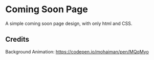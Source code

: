 # Coming Soon Page
A simple coming soon page design, with only html and CSS.

## Credits
Background Animation: https://codepen.io/mohaiman/pen/MQqMyo
